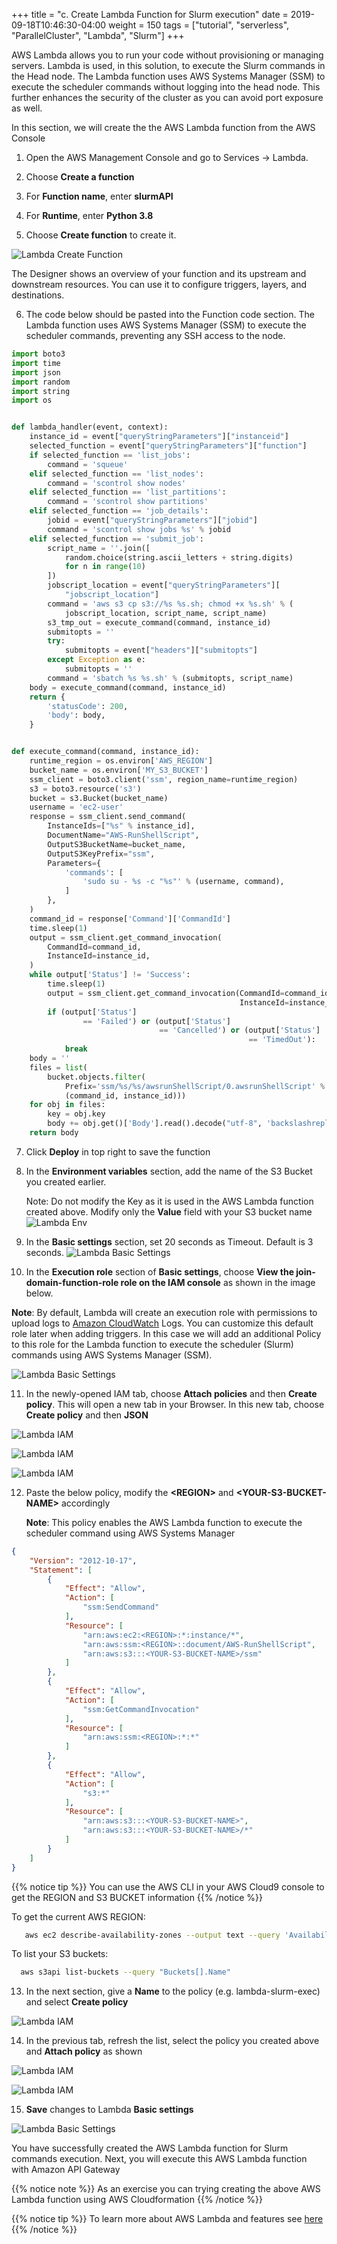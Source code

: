 +++
title = "c. Create Lambda Function for Slurm execution"
date = 2019-09-18T10:46:30-04:00
weight = 150
tags = ["tutorial", "serverless", "ParallelCluster", "Lambda", "Slurm"]
+++


AWS Lambda allows you to run your code without provisioning or managing servers. Lambda is used, in this solution, to execute the Slurm commands in the Head node. The Lambda function uses AWS Systems Manager (SSM) to execute the scheduler commands without logging into the head node. This further enhances the security of the cluster as you can avoid port exposure as well.  

In this section, we will create the the AWS Lambda function from the AWS Console

1. Open the AWS Management Console and go to Services -> Lambda.

2. Choose **Create a function** 

3. For **Function name**, enter **slurmAPI**

4. For **Runtime**, enter **Python 3.8**

5. Choose **Create function** to create it. 

![Lambda Create Function](/images/serverless/lambda-create-fn2.png)

The Designer shows an overview of your function and its upstream and downstream resources. You can use it to configure triggers, layers, and destinations.

6. The code below should be pasted into the Function code section. The Lambda function uses AWS Systems Manager (SSM) to execute the scheduler commands, preventing any SSH access to the node.

```python
import boto3
import time
import json
import random
import string
import os


def lambda_handler(event, context):
    instance_id = event["queryStringParameters"]["instanceid"]
    selected_function = event["queryStringParameters"]["function"]
    if selected_function == 'list_jobs':
        command = 'squeue'
    elif selected_function == 'list_nodes':
        command = 'scontrol show nodes'
    elif selected_function == 'list_partitions':
        command = 'scontrol show partitions'
    elif selected_function == 'job_details':
        jobid = event["queryStringParameters"]["jobid"]
        command = 'scontrol show jobs %s' % jobid
    elif selected_function == 'submit_job':
        script_name = ''.join([
            random.choice(string.ascii_letters + string.digits)
            for n in range(10)
        ])
        jobscript_location = event["queryStringParameters"][
            "jobscript_location"]
        command = 'aws s3 cp s3://%s %s.sh; chmod +x %s.sh' % (
            jobscript_location, script_name, script_name)
        s3_tmp_out = execute_command(command, instance_id)
        submitopts = ''
        try:
            submitopts = event["headers"]["submitopts"]
        except Exception as e:
            submitopts = ''
        command = 'sbatch %s %s.sh' % (submitopts, script_name)
    body = execute_command(command, instance_id)
    return {
        'statusCode': 200,
        'body': body,
    }


def execute_command(command, instance_id):
    runtime_region = os.environ['AWS_REGION']
    bucket_name = os.environ['MY_S3_BUCKET']
    ssm_client = boto3.client('ssm', region_name=runtime_region)
    s3 = boto3.resource('s3')
    bucket = s3.Bucket(bucket_name)
    username = 'ec2-user'
    response = ssm_client.send_command(
        InstanceIds=["%s" % instance_id],
        DocumentName="AWS-RunShellScript",
        OutputS3BucketName=bucket_name,
        OutputS3KeyPrefix="ssm",
        Parameters={
            'commands': [
                'sudo su - %s -c "%s"' % (username, command),
            ]
        },
    )
    command_id = response['Command']['CommandId']
    time.sleep(1)
    output = ssm_client.get_command_invocation(
        CommandId=command_id,
        InstanceId=instance_id,
    )
    while output['Status'] != 'Success':
        time.sleep(1)
        output = ssm_client.get_command_invocation(CommandId=command_id,
                                                   InstanceId=instance_id)
        if (output['Status']
                == 'Failed') or (output['Status']
                                 == 'Cancelled') or (output['Status']
                                                     == 'TimedOut'):
            break
    body = ''
    files = list(
        bucket.objects.filter(
            Prefix='ssm/%s/%s/awsrunShellScript/0.awsrunShellScript' %
            (command_id, instance_id)))
    for obj in files:
        key = obj.key
        body += obj.get()['Body'].read().decode("utf-8", 'backslashreplace')
    return body
```

7. Click **Deploy** in top right to save the function

8. In the **Environment variables** section, add the name of the S3 Bucket you created earlier. 

   Note: Do not modify the Key as it is used in the AWS Lambda function created above. Modify only the **Value** field with your S3 bucket name
![Lambda Env](/images/serverless/lambda-env.png)


9. In the **Basic settings** section, set 20 seconds as Timeout. Default is 3 seconds. 
![Lambda Basic Settings](/images/serverless/lambda-basic-set1.png)

10. In the **Execution role** section of **Basic settings**, choose **View the join-domain-function-role role on the IAM console**  as shown in the image below. 

**Note**: By default, Lambda will create an execution role with permissions to upload logs to [Amazon CloudWatch](https://aws.amazon.com/cloudwatch/) Logs. You can customize this default role later when adding triggers. In this case we will add an additional Policy to this role for the Lambda function to execute the scheduler (Slurm) commands using AWS Systems Manager (SSM).

![Lambda Basic Settings](/images/serverless/lambda-basic-set2.png)

11. In the newly-opened IAM tab, choose **Attach policies** and then **Create policy**. This will open a new tab in your Browser. In this new tab, choose **Create policy** and then **JSON**

![Lambda IAM ](/images/serverless/lambda-iam1.png)

![Lambda IAM ](/images/serverless/lambda-iam2.png)

![Lambda IAM ](/images/serverless/lambda-iam3.png)


12. Paste the below policy, modify the **\<REGION\>** and **\<YOUR-S3-BUCKET-NAME\>** accordingly

    **Note**: This policy enables the AWS Lambda function to execute the scheduler command using AWS Systems Manager


```json
{
    "Version": "2012-10-17",
    "Statement": [
        {
            "Effect": "Allow",
            "Action": [
                "ssm:SendCommand"
            ],
            "Resource": [
                "arn:aws:ec2:<REGION>:*:instance/*",
                "arn:aws:ssm:<REGION>::document/AWS-RunShellScript",
                "arn:aws:s3:::<YOUR-S3-BUCKET-NAME>/ssm"
            ]
        },
        {
            "Effect": "Allow",
            "Action": [
                "ssm:GetCommandInvocation"
            ],
            "Resource": [
                "arn:aws:ssm:<REGION>:*:*"
            ]
        },
        {
            "Effect": "Allow",
            "Action": [
                "s3:*"
            ],
            "Resource": [
                "arn:aws:s3:::<YOUR-S3-BUCKET-NAME>",
                "arn:aws:s3:::<YOUR-S3-BUCKET-NAME>/*"
            ]
        }
    ]
}

```
{{% notice tip %}}
You can use the AWS CLI in your AWS Cloud9 console to get the REGION and S3 BUCKET information
{{% /notice %}}

To get the current AWS REGION:

```bash
   aws ec2 describe-availability-zones --output text --query 'AvailabilityZones[0].[RegionName]'
```

To list your S3 buckets:

```bash
  aws s3api list-buckets --query "Buckets[].Name"
```

13. In the next section, give a **Name** to the policy (e.g. lambda-slurm-exec) and select **Create policy**

![Lambda IAM ](/images/serverless/lambda-iam4.png)

14. In the previous tab, refresh the list, select the policy you created above and **Attach policy** as shown

![Lambda IAM ](/images/serverless/lambda-iam5.png)

![Lambda IAM ](/images/serverless/lambda-iam6.png)

15. **Save** changes to Lambda **Basic settings** 

![Lambda Basic Settings](/images/serverless/lambda-basic-set-save.png)

You have successfully created the AWS Lambda function for Slurm commands execution. Next, you will execute this AWS Lambda function with Amazon API Gateway


{{% notice note %}}
As an exercise you can trying creating the above AWS Lambda function using AWS Cloudformation
{{% /notice %}}
 
{{% notice tip %}}
To learn more about AWS Lambda and features see [here](https://docs.aws.amazon.com/lambda/latest/dg/welcome.html)
{{% /notice %}}

